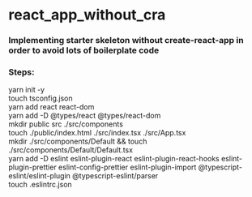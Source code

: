 # react_app_without_cra

### Implementing starter skeleton without create-react-app in order to avoid lots of boilerplate code

### Steps:

yarn init -y <br>
touch tsconfig.json <br>
yarn add react react-dom <br>
yarn add -D @types/react @types/react-dom <br>
mkdir public src ./src/components <br>
touch ./public/index.html ./src/index.tsx ./src/App.tsx <br>
mkdir ./src/components/Default && touch ./src/components/Default/Default.tsx <br>
yarn add -D eslint eslint-plugin-react eslint-plugin-react-hooks eslint-plugin-prettier eslint-config-prettier eslint-plugin-import @typescript-eslint/eslint-plugin @typescript-eslint/parser <br>
touch .eslintrc.json <br>
